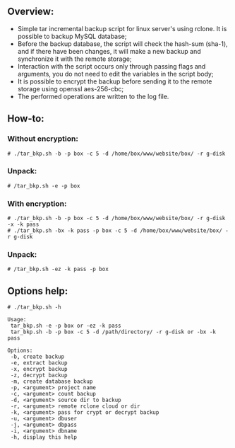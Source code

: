 ## Overview:
* Simple tar incremental backup script for linux server's using rclone. It is possible to backup MySQL database;
* Before the backup database, the script will check the hash-sum (sha-1), and if there have been changes, it will make a new backup and synchronize it with the remote storage;
* Interaction with the script occurs only through passing flags and arguments, you do not need to edit the variables in the script body;
* It is possible to encrypt the backup before sending it to the remote storage using openssl aes-256-cbc;
* The performed operations are written to the log file.

## How-to:
### Without encryption:
```
# ./tar_bkp.sh -b -p box -c 5 -d /home/box/www/website/box/ -r g-disk
```
### Unpack:
```
# /tar_bkp.sh -e -p box
```
### With encryption:
```
# ./tar_bkp.sh -b -p box -c 5 -d /home/box/www/website/box/ -r g-disk -x -k pass
# ./tar_bkp.sh -bx -k pass -p box -c 5 -d /home/box/www/website/box/ -r g-disk
```
### Unpack:
```
# /tar_bkp.sh -ez -k pass -p box 
```

## Options help:
```
# ./tar_bkp.sh -h

Usage:
 tar_bkp.sh -e -p box or -ez -k pass
 tar_bkp.sh -b -p box -c 5 -d /path/directory/ -r g-disk or -bx -k pass

Options:
 -b, create backup
 -e, extract backup
 -x, encrypt backup
 -z, decrypt backup
 -m, create database backup
 -p, <argument> project name
 -c, <argument> count backup
 -d, <argument> source dir to backup
 -r, <argument> remote rclone cloud or dir
 -k, <argument> pass for crypt or decrypt backup
 -u, <argument> dbuser
 -j, <argument> dbpass
 -i, <argument> dbname
 -h, display this help
 ```
